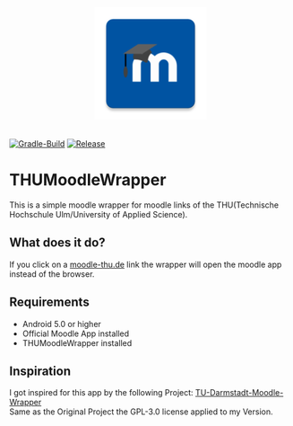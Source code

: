 <div align="center">
  <img width="200" src="./docs/assets/logo.png">
  <br><br>
</div>

[![Gradle-Build](https://github.com/wolfwarrior666/THUMoodleWrapper/actions/workflows/gradle.yml/badge.svg)](https://github.com/wolfwarrior666/THUMoodleWrapper/actions/workflows/gradle.yml)
[![Release](https://img.shields.io/github/v/release/wolfwarrior666/THUMoodleWrapper?include_prereleases&style=plastic)]( https://github.com/wolfwarrior666/THUMoodleWrapper/releases)

# THUMoodleWrapper

This is a simple moodle wrapper for moodle links of the THU(Technische Hochschule Ulm/University of Applied Science).  

## What does it do?

If you click on a [moodle-thu.de](https://moodle-thu.de) link the wrapper will open the moodle app instead of the browser.

## Requirements

* Android 5.0 or higher
* Official Moodle App installed
* THUMoodleWrapper installed

## Inspiration

I got inspired for this app by the following Project: [TU-Darmstadt-Moodle-Wrapper](https://github.com/JonasBernard/TU-Darmstadt-Moodle-Wrapper)  
Same as the Original Project the GPL-3.0 license applied to my Version.
